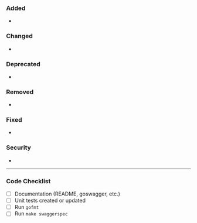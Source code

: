 ### Added
- 

### Changed
-

### Deprecated
-

### Removed
-

### Fixed
- 

### Security
-

---

### Code Checklist
- [ ] Documentation (README, goswagger, etc.)
- [ ] Unit tests created or updated
- [ ] Run `gofmt`
- [ ] Run `make swaggerspec`
